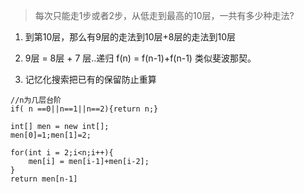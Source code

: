 
>每次只能走1步或者2步，从低走到最高的10层，一共有多少种走法?

1. 到第10层，那么有9层的走法到10层+8层的走法到10层

2. 9层 = 8层 + 7 层..递归 f(n) = f(n-1)+f(n-1) 类似斐波那契。
3. 记忆化搜索把已有的保留防止重算



```
//n为几层台阶
if( n ==0||n==1||n==2){return n;}

int[] men = new int[];
men[0]=1;men[1]=2;

for(int i = 2;i<n;i++){
    men[i] = men[i-1]+men[i-2];
}
return men[n-1]
```
 

